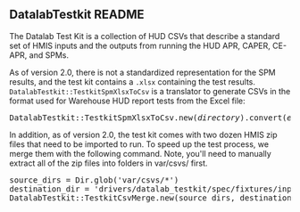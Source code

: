 ## DatalabTestkit README

The Datalab Test Kit is a collection of HUD CSVs that describe a standard set
of HMIS inputs and the outputs from running the HUD APR, CAPER, CE-APR, and SPMs.

As of version 2.0, there is not a standardized representation for the SPM results,
and the test kit contains a `.xlsx` containing the test results.
`DatalabTestkit::TestkitSpmXlsxToCsv` is a translator to generate CSVs in the
format used for Warehouse HUD report tests from the Excel file:

<pre>
DatalabTestkit::TestkitSpmXlsxToCsv.new(<i>directory</i>).convert(<i>excel_filename.xlsx</i>)
</pre>

In addition, as of version 2.0, the test kit comes with two dozen HMIS zip files that need to be imported to run.  To speed up the test process, we merge them with the following command.  Note, you'll need to manually extract all of the zip files into folders in var/csvs/ first.

<pre>
source_dirs = Dir.glob('var/csvs/*')
destination_dir = 'drivers/datalab_testkit/spec/fixtures/inputs/merged/source'
DatalabTestkit::TestkitCsvMerge.new(source_dirs, destination_dir).merge_dirs
</pre>

